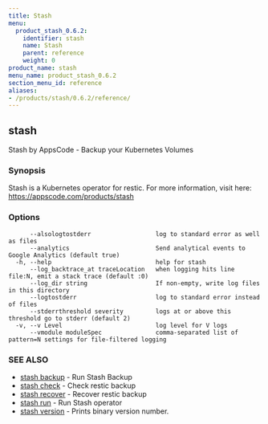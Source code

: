 ```yaml
---
title: Stash
menu:
  product_stash_0.6.2:
    identifier: stash
    name: Stash
    parent: reference
    weight: 0
product_name: stash
menu_name: product_stash_0.6.2
section_menu_id: reference
aliases:
- /products/stash/0.6.2/reference/
---
```


## stash

Stash by AppsCode - Backup your Kubernetes Volumes

### Synopsis


Stash is a Kubernetes operator for restic. For more information, visit here: https://appscode.com/products/stash

### Options

```
      --alsologtostderr                  log to standard error as well as files
      --analytics                        Send analytical events to Google Analytics (default true)
  -h, --help                             help for stash
      --log_backtrace_at traceLocation   when logging hits line file:N, emit a stack trace (default :0)
      --log_dir string                   If non-empty, write log files in this directory
      --logtostderr                      log to standard error instead of files
      --stderrthreshold severity         logs at or above this threshold go to stderr (default 2)
  -v, --v Level                          log level for V logs
      --vmodule moduleSpec               comma-separated list of pattern=N settings for file-filtered logging
```

### SEE ALSO
* [stash backup](/products/stash/0.6.2/reference/stash_backup)	 - Run Stash Backup
* [stash check](/products/stash/0.6.2/reference/stash_check)	 - Check restic backup
* [stash recover](/products/stash/0.6.2/reference/stash_recover)	 - Recover restic backup
* [stash run](/products/stash/0.6.2/reference/stash_run)	 - Run Stash operator
* [stash version](/products/stash/0.6.2/reference/stash_version)	 - Prints binary version number.

